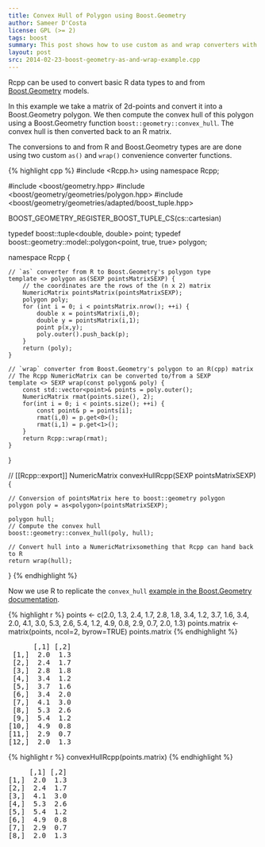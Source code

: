 ```yaml
---
title: Convex Hull of Polygon using Boost.Geometry
author: Sameer D'Costa 
license: GPL (>= 2)
tags: boost
summary: This post shows how to use custom as and wrap converters with Boost.Geometry. 
layout: post
src: 2014-02-23-boost-geometry-as-and-wrap-example.cpp
---
```

Rcpp can be used to convert basic R data types to and from 
[Boost.Geometry](http://www.boost.org/doc/libs/1_55_0b1/libs/geometry/doc/html/index.html) models. 

In this example we take a matrix of 2d-points and convert it into a Boost.Geometry polygon. 
We then compute the convex hull of this polygon using a Boost.Geometry function 
`boost::geometry::convex_hull`. The convex hull is then converted back to an R matrix. 

The conversions to and from R and Boost.Geometry types are are done using two custom 
`as()` and `wrap()` convenience converter functions. 




{% highlight cpp %}
#include <Rcpp.h>
using namespace Rcpp;

#include <boost/geometry.hpp>
#include <boost/geometry/geometries/polygon.hpp>
#include <boost/geometry/geometries/adapted/boost_tuple.hpp>

BOOST_GEOMETRY_REGISTER_BOOST_TUPLE_CS(cs::cartesian)

typedef boost::tuple<double, double> point;
typedef boost::geometry::model::polygon<point, true, true> polygon; 

namespace Rcpp {

    // `as` converter from R to Boost.Geometry's polygon type
    template <> polygon as(SEXP pointsMatrixSEXP) {
        // the coordinates are the rows of the (n x 2) matrix
        NumericMatrix pointsMatrix(pointsMatrixSEXP);
        polygon poly;
        for (int i = 0; i < pointsMatrix.nrow(); ++i) {
            double x = pointsMatrix(i,0);
            double y = pointsMatrix(i,1);
            point p(x,y);
            poly.outer().push_back(p); 
        }
        return (poly);
    } 
    
    // `wrap` converter from Boost.Geometry's polygon to an R(cpp) matrix
    // The Rcpp NumericMatrix can be converted to/from a SEXP
    template <> SEXP wrap(const polygon& poly) {
        const std::vector<point>& points = poly.outer();
        NumericMatrix rmat(points.size(), 2);
        for(int i = 0; i < points.size(); ++i) {
            const point& p = points[i];
            rmat(i,0) = p.get<0>();
            rmat(i,1) = p.get<1>();
        }
        return Rcpp::wrap(rmat);
    }
}


// [[Rcpp::export]]
NumericMatrix convexHullRcpp(SEXP pointsMatrixSEXP){

    // Conversion of pointsMatrix here to boost::geometry polygon
    polygon poly = as<polygon>(pointsMatrixSEXP);

    polygon hull;
    // Compute the convex hull
    boost::geometry::convex_hull(poly, hull);

    // Convert hull into a NumericMatrixsomething that Rcpp can hand back to R
    return wrap(hull);
}
{% endhighlight %}


Now we use R to replicate the `convex_hull` [example in the Boost.Geometry
documentation](http://www.boost.org/doc/libs/1_55_0/libs/geometry/doc/html/geometry/reference/algorithms/convex_hull.html).

{% highlight r %}
points <- c(2.0, 1.3, 2.4, 1.7, 2.8, 1.8, 3.4, 1.2, 3.7, 1.6, 3.4, 2.0, 4.1, 3.0, 5.3, 2.6, 5.4, 1.2, 4.9, 0.8, 2.9, 0.7, 2.0, 1.3)
points.matrix <- matrix(points, ncol=2, byrow=TRUE)
points.matrix
{% endhighlight %}



<pre class="output">
      [,1] [,2]
 [1,]  2.0  1.3
 [2,]  2.4  1.7
 [3,]  2.8  1.8
 [4,]  3.4  1.2
 [5,]  3.7  1.6
 [6,]  3.4  2.0
 [7,]  4.1  3.0
 [8,]  5.3  2.6
 [9,]  5.4  1.2
[10,]  4.9  0.8
[11,]  2.9  0.7
[12,]  2.0  1.3
</pre>



{% highlight r %}
convexHullRcpp(points.matrix)
{% endhighlight %}



<pre class="output">
     [,1] [,2]
[1,]  2.0  1.3
[2,]  2.4  1.7
[3,]  4.1  3.0
[4,]  5.3  2.6
[5,]  5.4  1.2
[6,]  4.9  0.8
[7,]  2.9  0.7
[8,]  2.0  1.3
</pre>

